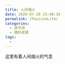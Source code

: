```yaml
---
title: 人间烟火
date: 2020-07-28 15:48:34
permalink: /PassionLife/
categories: 
  - 读书派
  - 摘抄收录
tags: 
  - 
---
```


这里有着人间烟火的气息
